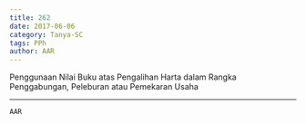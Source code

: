 ```yaml
---
title: 262
date: 2017-06-06
category: Tanya-SC
tags: PPh
author: AAR
---
```


Penggunaan Nilai Buku atas Pengalihan Harta dalam Rangka Penggabungan, Peleburan atau Pemekaran Usaha

---



`AAR`
